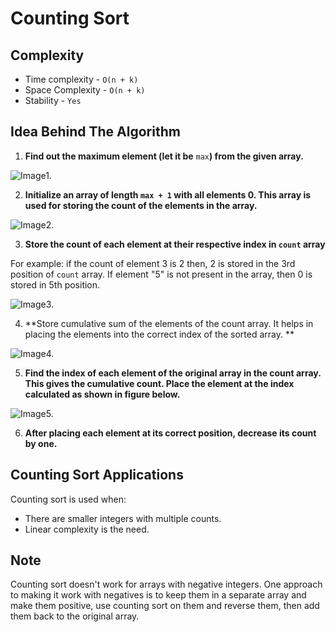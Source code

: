 # Counting Sort

## Complexity

- Time complexity - `O(n + k)`
- Space Complexity - `O(n + k)`
- Stability - `Yes`

## Idea Behind The Algorithm 

1. **Find out the maximum element (let it be** `max`**) from the given array.**

    
![Image1.](https://cdn.programiz.com/cdn/farfuture/_iojSNQFxCvNdbdPPmMVCJZxGFTS0TOZRIt1E4Wte0Y/mtime:1582112622/sites/tutorial2program/files/Counting-sort-0_0.png)

2. **Initialize an array of length `max + 1` with all elements 0. This array is used for storing the count of the elements in the array.**

![Image2.](https://cdn.programiz.com/cdn/farfuture/bRDNfPQG8lie6m7EFXVqPj8w6RzkRhM34XNaAoG2dCs/mtime:1582112622/sites/tutorial2program/files/Counting-sort-1.png)

3. **Store the count of each element at their respective index in `count` array**

For example: if the count of element 3 is 2 then, 2 is stored in the 3rd position of `count` array. If element "5" is not present in the array, then 0 is stored in 5th position. 

![Image3.](https://cdn.programiz.com/cdn/farfuture/CIyC1Lkj5JFln_hjy8U1acmUZ4JST__v4bQBvPcnOkk/mtime:1582112622/sites/tutorial2program/files/Counting-sort-2.png)

4. **Store cumulative sum of the elements of the count array. It helps in placing the elements into the correct index of the sorted array. **

![Image4.](https://cdn.programiz.com/cdn/farfuture/6A5S6vY-KsapHcyBjGgLNrp-58NRdyGDeVXspSzUbwM/mtime:1582112622/sites/tutorial2program/files/Counting-sort-3.png)

5. **Find the index of each element of the original array in the count array. This gives the cumulative count. Place the element at the index calculated as shown in figure below.**

![Image5.](https://cdn.programiz.com/cdn/farfuture/tcfjQdeYwL_jETOCPZxNjIXbysRrb7MaG6PwO2MzHnM/mtime:1582112622/sites/tutorial2program/files/Counting-sort-4_1.png)

6. **After placing each element at its correct position, decrease its count by one.**

## Counting Sort Applications

Counting sort is used when:

- There are smaller integers with multiple counts.
- Linear complexity is the need.

## Note
Counting sort doesn't work for arrays with negative integers. One approach to making it work with negatives is to keep them in a separate array and make them positive, use counting sort on them and reverse them, then add them back to the original array.